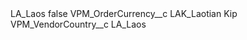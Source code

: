 <?xml version="1.0" encoding="UTF-8"?>
<CustomMetadata xmlns="http://soap.sforce.com/2006/04/metadata" xmlns:xsi="http://www.w3.org/2001/XMLSchema-instance" xmlns:xsd="http://www.w3.org/2001/XMLSchema">
    <label>LA_Laos</label>
    <protected>false</protected>
    <values>
        <field>VPM_OrderCurrency__c</field>
        <value xsi:type="xsd:string">LAK_Laotian Kip</value>
    </values>
    <values>
        <field>VPM_VendorCountry__c</field>
        <value xsi:type="xsd:string">LA_Laos</value>
    </values>
</CustomMetadata>
